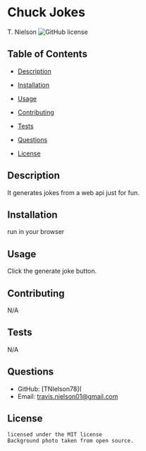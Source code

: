 # Chuck Jokes
  T. Nielson
![GitHub license](https://img.shields.io/badge/license-MIT-blue.svg)
## Table of Contents
* [Description](#description)
* [Installation](#installation)
* [Usage](#usage)
* [Contributing](#contributing)
* [Tests](#tests)
* [Questions](#questions)

* [License](#license)

## Description
It generates jokes from a web api just for fun.
## Installation
run in your browser
## Usage
Click the generate joke button.
## Contributing
N/A
## Tests
N/A
## Questions
* GitHub: [TNIelson78](
* Email: travis.nielson01@gmail.com
## License   
    licensed under the MIT license
    Background photo taken from open source.

